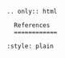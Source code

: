 ```{eval-rst}
.. only:: html 

  References
  ============
```

```{bibliography} references.bib
:style: plain
```